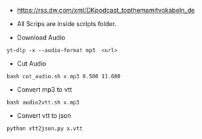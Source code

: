 - https://rss.dw.com/xml/DKpodcast_topthemamitvokabeln_de
- All Scrips are inside scripts folder.

- Download Audio
```
yt-dlp -x --audio-format mp3  <url>
```
- Cut Audio
```
bash cut_audio.sh x.mp3 8.500 11.680
```
- Convert mp3 to vtt
```
bash audio2vtt.sh x.mp3 
```

- Convert vtt to json
```
python vtt2json.py x.vtt 
```